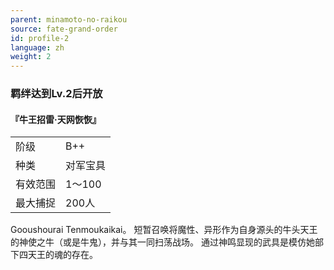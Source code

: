 ```yaml
---
parent: minamoto-no-raikou
source: fate-grand-order
id: profile-2
language: zh
weight: 2
---
```


### 羁绊达到Lv.2后开放

#### 『牛王招雷·天网恢恢』

<table>
  <tr><td>阶级</td><td>B++</td></tr>
  <tr><td>种类</td><td>对军宝具</td></tr>
  <tr><td>有效范围</td><td>1～100</td></tr>
  <tr><td>最大捕捉</td><td>200人</td></tr>
</table>

Gooushourai Tenmoukaikai。
短暂召唤将魔性、异形作为自身源头的牛头天王的神使之牛（或是牛鬼），并与其一同扫荡战场。
通过神鸣显现的武具是模仿她部下四天王的魂的存在。
